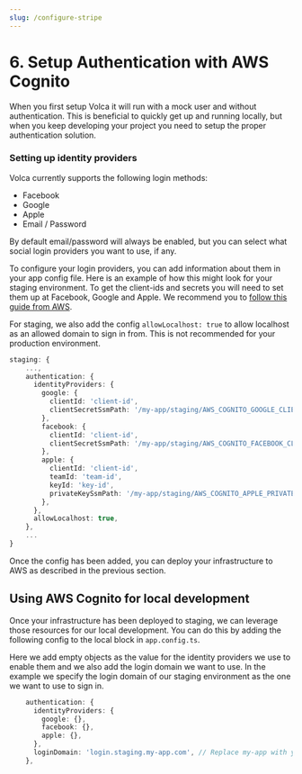 ```yaml
---
slug: /configure-stripe
---
```


# 6. Setup Authentication with AWS Cognito

When you first setup Volca it will run with a mock user and without authentication. This is beneficial to quickly get up and running locally, but when you keep developing your project you need to setup the proper authentication solution.

### Setting up identity providers

Volca currently supports the following login methods:

- Facebook
- Google
- Apple
- Email / Password

By default email/password will always be enabled, but you can select what social login providers you want to use, if any.

To configure your login providers, you can add information about them in your app config file. Here is an example of how this might look for your staging environment. To get the client-ids and secrets you will need to set them up at Facebook, Google and Apple. We recommend you to [follow this guide from AWS](https://docs.aws.amazon.com/cognito/latest/developerguide/external-identity-providers.html).

For staging, we also add the config `allowLocalhost: true` to allow localhost as an allowed domain to sign in from. This is not recommended for your production environment.

```ts
staging: {
    ...,
    authentication: {
      identityProviders: {
        google: {
          clientId: 'client-id',
          clientSecretSsmPath: '/my-app/staging/AWS_COGNITO_GOOGLE_CLIENT_SECRET',
        },
        facebook: {
          clientId: 'client-id',
          clientSecretSsmPath: '/my-app/staging/AWS_COGNITO_FACEBOOK_CLIENT_SECRET',
        },
        apple: {
          clientId: 'client-id',
          teamId: 'team-id',
          keyId: 'key-id',
          privateKeySsmPath: '/my-app/staging/AWS_COGNITO_APPLE_PRIVATE_KEY',
        },
      },
      allowLocalhost: true,
    },
    ...
}
```

Once the config has been added, you can deploy your infrastructure to AWS as described in the previous section.

## Using AWS Cognito for local development

Once your infrastructure has been deployed to staging, we can leverage those resources for our local development. You can do this by adding the following config to the local block in `app.config.ts`.

Here we add empty objects as the value for the identity providers we use to enable them and we also add the login domain we want to use. In the example we specify the login domain of our staging environment as the one we want to use to sign in.

```ts
    authentication: {
      identityProviders: {
        google: {},
        facebook: {},
        apple: {},
      },
      loginDomain: 'login.staging.my-app.com', // Replace my-app with your application name
    },
```
